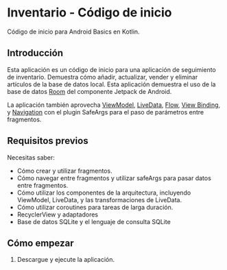 Inventario - Código de inicio
==================================

Código de inicio para Android Basics en Kotlin.

Introducción
------------

Esta aplicación es un código de inicio para una aplicación de seguimiento de inventario. Demuestra cómo añadir, actualizar, vender y eliminar
artículos de la base de datos local.
Esta aplicación demuestra
el uso de la base de datos [Room](https://developer.android.com/training/data-storage/room) del componente Jetpack de Android.

La aplicación también aprovecha [ViewModel](https://developer.android.com/topic/libraries/architecture/viewmodel),
[LiveData](https://developer.android.com/topic/libraries/architecture/livedata),
[Flow](https://developer.android.com/kotlin/flow),
[View Binding](https://developer.android.com/topic/libraries/view-binding),
y [Navigation](https://developer.android.com/topic/libraries/architecture/navigation/)
con el plugin SafeArgs para el paso de parámetros entre fragmentos.

Requisitos previos
--------------

Necesitas saber:
- Cómo crear y utilizar fragmentos.
- Cómo navegar entre fragmentos y utilizar safeArgs para pasar datos entre fragmentos.
- Cómo utilizar los componentes de la arquitectura, incluyendo ViewModel, LiveData, y las transformaciones de LiveData.
- Cómo utilizar coroutines para tareas de larga duración.
- RecyclerView y adaptadores
- Base de datos SQLite y el lenguaje de consulta SQLite


Cómo empezar
---------------

1. Descargue y ejecute la aplicación.

